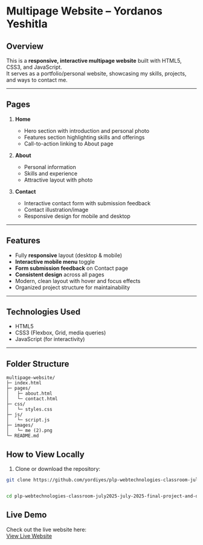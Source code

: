 # Multipage Website – Yordanos Yeshitla

## Overview
This is a **responsive, interactive multipage website** built with HTML5, CSS3, and JavaScript.  
It serves as a portfolio/personal website, showcasing my skills, projects, and ways to contact me.

---

## Pages

1. **Home**
   - Hero section with introduction and personal photo
   - Features section highlighting skills and offerings
   - Call-to-action linking to About page

2. **About**
   - Personal information
   - Skills and experience
   - Attractive layout with photo

3. **Contact**
   - Interactive contact form with submission feedback
   - Contact illustration/image
   - Responsive design for mobile and desktop

---

## Features
- Fully **responsive** layout (desktop & mobile)
- **Interactive mobile menu** toggle
- **Form submission feedback** on Contact page
- **Consistent design** across all pages
- Modern, clean layout with hover and focus effects
- Organized project structure for maintainability

---

## Technologies Used
- HTML5
- CSS3 (Flexbox, Grid, media queries)
- JavaScript (for interactivity)

---

## Folder Structure
```text
multipage-website/
├─ index.html
├─ pages/
│   ├─ about.html
│   └─ contact.html
├─ css/
│   └─ styles.css
├─ js/
│   └─ script.js
├─ images/
│   └─ me (2).png
└─ README.md
```

## How to View Locally
1. Clone or download the repository:
```bash
git clone https://github.com/yordiyes/plp-webtechnologies-classroom-july2025-july-2025-final-project-and-deployment-Final-Project-and-Depl.git


cd plp-webtechnologies-classroom-july2025-july-2025-final-project-and-deployment-Final-Project-and-Depl
```
## Live Demo

Check out the live website here:  
[View Live Website](https://plp-webtechnologies-classroom-july2-pi.vercel.app/)

